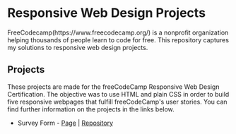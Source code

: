 <h1>Responsive Web Design Projects</h1>

<p>FreeCodecamp(https://www.freecodecamp.org/) is a nonprofit organization helping thousands of people learn to code for free. This repository captures my solutions to responsive web design projects.</p>

<h2>Projects</h2>
<p>These projects are made for the freeCodeCamp Responsive Web Design Certification. The objective was to use HTML and plain CSS in order to build five responsive webpages that fulfill freeCodeCamp's user stories. You can find further information on the projects in the links below.</p>

<ul>
  <li>Survey Form - <a href="https://tarunnakka30.github.io/survey-form-freeCodeCamp/">Page</a> | <a href="https://github.com/Tarunnakka30/survey-form-freeCodeCamp">Repository</a></li>
</ul>
